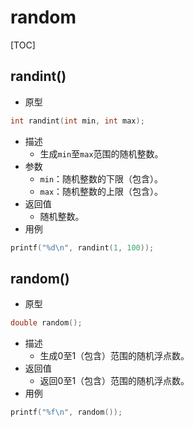 # random

[TOC]



## randint()

- 原型

```c
int randint(int min, int max);
```

- 描述
    - 生成`min`至`max`范围的随机整数。
- 参数
    - `min`：随机整数的下限（包含）。
    - `max`：随机整数的上限（包含）。
- 返回值
    - 随机整数。
- 用例

```c
printf("%d\n", randint(1, 100));
```



## random()

- 原型

```c
double random();
```

- 描述
    - 生成0至1（包含）范围的随机浮点数。
- 返回值
    - 返回0至1（包含）范围的随机浮点数。
- 用例

```c
printf("%f\n", random());
```


